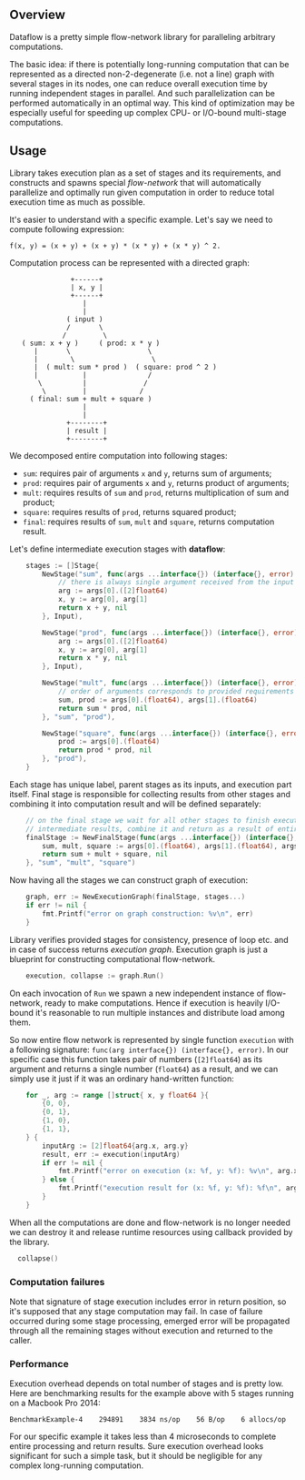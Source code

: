 
## Overview

Dataflow is a pretty simple flow-network library for paralleling arbitrary computations.

The basic idea: if there is potentially long-running computation that can be represented as a directed 
non-2-degenerate (i.e. not a line) graph with several stages in its nodes, one can reduce overall execution time
by running independent stages in parallel. And such parallelization can be performed automatically in an optimal way.
This kind of optimization may be especially useful for speeding up complex CPU- or I/O-bound multi-stage computations.


## Usage

Library takes execution plan as a set of stages and its requirements, and constructs and spawns special *flow-network*
that will automatically parallelize and optimally run given computation in order to reduce total execution time as much
as possible.
 
It's easier to understand with a specific example. Let's say we need to compute following expression:

`f(x, y) = (x + y) + (x + y) * (x * y) + (x * y) ^ 2.`

Computation process can be represented with a directed graph:

```
               +------+
               | x, y |
               +------+
                  |
                  |
              ( input )
              /       \
             /         \
   ( sum: x + y )     ( prod: x * y )
      |       \                   \
      |        \                   \
      |  ( mult: sum * prod )  ( square: prod ^ 2 )
      |           |               /
       \          |              /
        \         |             /
     ( final: sum + mult + square )
                  |
                  |
              +--------+
              | result |
              +--------+
```

We decomposed entire computation into following stages:

* `sum`:    requires pair of arguments `x` and `y`, returns sum of arguments;
* `prod`:   requires pair of arguments `x` and `y`, returns product of arguments;
* `mult`:   requires results of `sum` and `prod`, returns multiplication of sum and product;
* `square`: requires results of `prod`, returns squared product;
* `final`:  requires results of `sum`, `mult` and `square`, returns computation result.

Let's define intermediate execution stages with **dataflow**:

```go
    stages := []Stage{
    	NewStage("sum", func(args ...interface{}) (interface{}, error) {
    		// there is always single argument received from the input
    		arg := args[0].([2]float64)
    		x, y := arg[0], arg[1]
    		return x + y, nil
    	}, Input),

    	NewStage("prod", func(args ...interface{}) (interface{}, error) {
    		arg := args[0].([2]float64)
    		x, y := arg[0], arg[1]
    		return x * y, nil
    	}, Input),

    	NewStage("mult", func(args ...interface{}) (interface{}, error) {
    		// order of arguments corresponds to provided requirements order!
    		sum, prod := args[0].(float64), args[1].(float64)
    		return sum * prod, nil
    	}, "sum", "prod"),

    	NewStage("square", func(args ...interface{}) (interface{}, error) {
    		prod := args[0].(float64)
    		return prod * prod, nil
    	}, "prod"),
    }
```

Each stage has unique label, parent stages as its inputs, and execution part itself. Final stage is responsible
for collecting results from other stages and combining it into computation result and will be defined separately:

```go
    // on the final stage we wait for all other stages to finish execution, collect
    // intermediate results, combine it and return as a result of entire computation.
    finalStage := NewFinalStage(func(args ...interface{}) (interface{}, error) {
        sum, mult, square := args[0].(float64), args[1].(float64), args[2].(float64)
        return sum + mult + square, nil
    }, "sum", "mult", "square")
```

Now having all the stages we can construct graph of execution:

```go
    graph, err := NewExecutionGraph(finalStage, stages...)
    if err != nil {
        fmt.Printf("error on graph construction: %v\n", err)
    }
```

Library verifies provided stages for consistency, presence of loop etc. and in case of success returns
*execution graph*. Execution graph is just a blueprint for constructing computational flow-network.

```go
    execution, collapse := graph.Run()
```

On each invocation of `Run` we spawn a new independent instance of flow-network, ready to make computations. Hence if
execution is heavily I/O-bound it's reasonable to run multiple instances and distribute load among them.

So now entire flow network is represented by single function `execution` with a following signature:
`func(arg interface{}) (interface{}, error)`. In our specific case this function takes pair of numbers
(`[2]float64`) as its argument and returns a single number (`float64`) as a result, and we can simply use 
it just if it was an ordinary hand-written function:

```go
    for _, arg := range []struct{ x, y float64 }{
        {0, 0},
        {0, 1},
        {1, 0},
        {1, 1},
    } {
        inputArg := [2]float64{arg.x, arg.y}
        result, err := execution(inputArg)
        if err != nil {
        	fmt.Printf("error on execution (x: %f, y: %f): %v\n", arg.x, arg.y, err)
        } else {
            fmt.Printf("execution result for (x: %f, y: %f): %f\n", arg.x, arg.y, result.(float64))
        }
    }
```

When all the computations are done and flow-network is no longer needed we can destroy it and release runtime
resources using callback provided by the library.

```go
  collapse()
```


### Computation failures

Note that signature of stage execution includes error in return position, so it's supposed that any stage computation
may fail. In case of failure occurred during some stage processing, emerged error will be propagated through all the
remaining stages without execution and returned to the caller.


### Performance

Execution overhead depends on total number of stages and is pretty low. Here are benchmarking results for the example
above with 5 stages running on a Macbook Pro 2014:

```
BenchmarkExample-4    294891    3834 ns/op    56 B/op    6 allocs/op
```

For our specific example it takes less than 4 microseconds to complete entire processing and return results. Sure
execution overhead looks significant for such a simple task, but it should be negligible for any complex long-running
computation.
